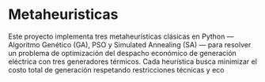 # Metaheuristicas
Este proyecto implementa tres metaheurísticas clásicas en Python — Algoritmo Genético (GA), PSO y Simulated Annealing (SA) — para resolver un problema de optimización del despacho económico de generación eléctrica con tres generadores térmicos. Cada heurística busca minimizar el costo total de generación respetando restricciones técnicas y eco
